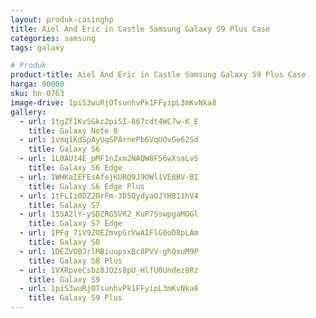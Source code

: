 ```yaml
---
layout: produk-casinghp
title: Aiel And Eric in Castle Samsung Galaxy S9 Plus Case
categories: samsung
tags: galaxy

# Produk
product-title: Aiel And Eric in Castle Samsung Galaxy S9 Plus Case
harga: 90000
sku: hn-0763
image-drive: 1piS3wuRjOTsunhvPk1FFyipL3mKvNka8
gallery:
  - url: 1tgZfIKvSGkc2piSI-867cdt4WC7w-K_E
    title: Galaxy Note 8
  - url: 1vmq1KdSpAyUqSPArnePb6VqUOvGe62Sd
    title: Galaxy S6
  - url: 1L0AU14E_pMF1nZxm2NAQW8F56wXsaLvS
    title: Galaxy S6 Edge
  - url: 1WHKaIEFEsAfejKURQ9J9OWl1VE8BV-BI
    title: Galaxy S6 Edge Plus
  - url: 1tFLIz0DZ2OrFm-3D5QydyaOJYH811hV4
    title: Galaxy S7
  - url: 155A2lY-ySDZRG5VR2_KuP7SswpgaMOGl
    title: Galaxy S7 Edge
  - url: 1PFg_7iV9ZOEZmvpGrVwAIFlG0oD8pLAm
    title: Galaxy S8
  - url: 1DEZVOBJrlMBiuupsxBc8PVV-ghQsuM9P
    title: Galaxy S8 Plus
  - url: 1VXRpveCsbz8JO2s8pU_HlfU0Undez8Rz
    title: Galaxy S9
  - url: 1piS3wuRjOTsunhvPk1FFyipL3mKvNka8
    title: Galaxy S9 Plus
---
```

